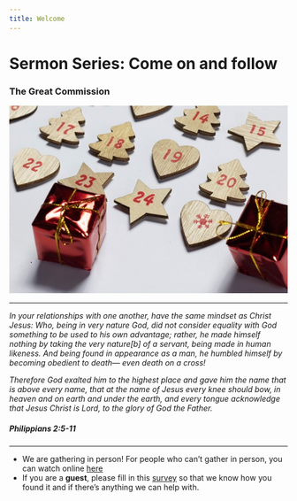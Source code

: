 ```yaml
---
title: Welcome
---
```


# Sermon Series: Come on and follow
### The Great Commission

![Christmas](https://raw.githubusercontent.com/stgeorgeshurstville/bulletin/main/images/ChristmasBackground.jpg)

---
_In your relationships with one another, have the same mindset as Christ Jesus:
Who, being in very nature God,
    did not consider equality with God something to be used to his own advantage;
rather, he made himself nothing
    by taking the very nature[b] of a servant,
    being made in human likeness.
And being found in appearance as a man,
    he humbled himself
    by becoming obedient to death—
        even death on a cross!_

_Therefore God exalted him to the highest place
    and gave him the name that is above every name,
that at the name of Jesus every knee should bow,
    in heaven and on earth and under the earth,
and every tongue acknowledge that Jesus Christ is Lord,
    to the glory of God the Father._

##### Philippians 2:5-11

 

---
- We are gathering in person! For people who can’t gather in person, you can watch online [here](https://stgeorgeshurstville.org.au/sunday-english-online)
- If you are a **guest**, please fill in this [survey](https://tinyurl.com/SGHACsurvey) so that we know how you found it and if there’s anything we can help with.
